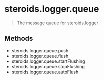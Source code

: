 steroids.logger.queue
=====================

  > The message queue for steroids.logger

Methods
-------

 - steroids.logger.queue.push
 - steroids.logger.queue.flush
 - steroids.logger.queue.startFlushing
 - steroids.logger.queue.stopFlushing
 - steroids.logger.queue.autoFlush

